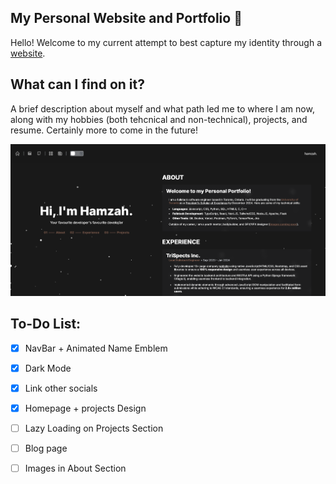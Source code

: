 ## My Personal Website and Portfolio 🍫

Hello! Welcome to my current attempt to best capture my identity through a [website](hamzahbehery.xyz).

## What can I find on it?

A brief description about myself and what path led me to where I am now, along with my hobbies (both tehcnical and non-technical), projects, and resume. Certainly more to come in the future!

![Current homepage:](public/assets/homepage_dark.png)

## To-Do List:

- [x] NavBar + Animated Name Emblem
- [x] Dark Mode
- [x] Link other socials
- [x] Homepage + projects Design
- [ ] Lazy Loading on Projects Section
- [ ] Blog page
- [ ] Images in About Section

